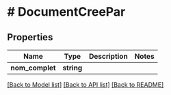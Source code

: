 # # DocumentCreePar

## Properties

Name | Type | Description | Notes
------------ | ------------- | ------------- | -------------
**nom_complet** | **string** |  |

[[Back to Model list]](../../README.md#models) [[Back to API list]](../../README.md#endpoints) [[Back to README]](../../README.md)
